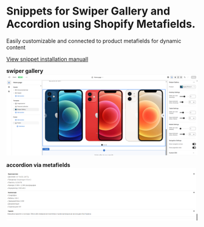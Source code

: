 # Snippets for Swiper Gallery and Accordion using Shopify Metafields. 
Easily customizable and connected to product metafields for dynamic content


[View snippet installation manuall](https://github.com/ovcharovcoder/test-ovcharov-store-2025/blob/main/Manual.pdf)

**swiper gallery**
<img src="swiper-gallery.png" alt="swiper gallery">

**accordion via metafields**
<img src="accordion.png" alt="accordion">


